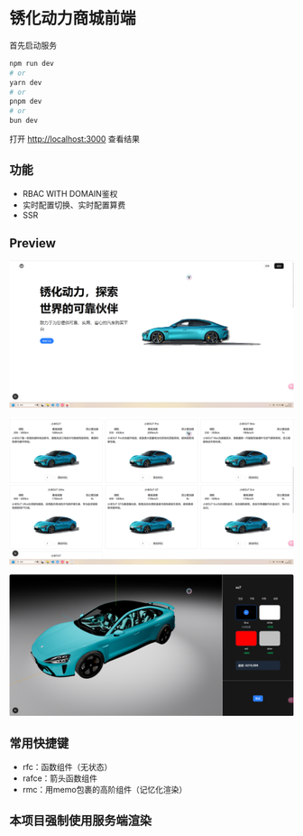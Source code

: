 # 锈化动力商城前端

首先启动服务

```bash
npm run dev
# or
yarn dev
# or
pnpm dev
# or
bun dev
```

打开 [http://localhost:3000](http://localhost:3000) 查看结果

## 功能

* RBAC WITH DOMAIN鉴权
* 实时配置切换、实时配置算费
* SSR


## Preview

![image-20250510224441673](./README.assets/image-20250510224441673.png)

![image-20250510224503046](./README.assets/image-20250510224503046.png)

![image-20250510224600364](./README.assets/image-20250510224600364.png)

## 常用快捷键

- rfc：函数组件（无状态）
- rafce：箭头函数组件
- rmc：用memo包裹的高阶组件（记忆化渲染）

## 本项目强制使用服务端渲染
